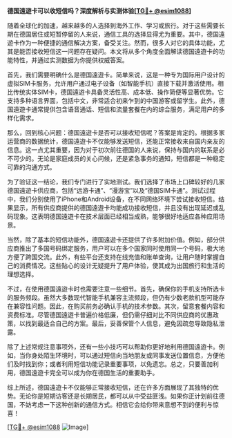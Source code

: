 **德国遠遊卡可以收短信吗？深度解析与实测体验[[TG💪+ @esim1088](https://t.me/s/esim1088)]**

随着全球化的加速，越来越多的人选择到海外工作、学习或旅行。对于这些需要长期在德国居住或短暂停留的人来说，通信工具的选择显得尤为重要。其中，德国遠遊卡作为一种便捷的通信解决方案，备受关注。然而，很多人对它的具体功能，尤其是能否接收短信这一问题存在疑问。本文将从多个角度全面解读德国遠遊卡的功能特性，并通过实测数据为你提供权威答案。

首先，我们需要明确什么是德国遠遊卡。简单来说，这是一种专为国际用户设计的虚拟SIM卡服务，允许用户通过电子设备（如智能手机）直接下载并激活使用。相比传统实体SIM卡，德国遠遊卡具备灵活性高、成本低、操作简便等显著优势。它支持多种语言界面，包括中文，非常适合初来乍到的中国游客或留学生。此外，德国遠遊卡通常提供包含语音通话、短信和流量套餐在内的综合服务，满足用户的多样化需求。

那么，回到核心问题：德国遠遊卡是否可以接收短信呢？答案是肯定的。根据多家运营商的数据统计，德国遠遊卡不仅能够发送短信，还能正常接收来自国内亲友的信息。这一点尤其重要，因为对于初次前往德国的人来说，保持与国内的联系是必不可少的。无论是家庭成员的关心问候，还是紧急事务的通知，短信都是一种稳定可靠的沟通方式。

为了验证这一结论，我们专门进行了实地测试。我们选择了市场上口碑较好的几家德国遠遊卡供应商，包括“远游卡通”、“漫游宝”以及“德国SIM卡通”。测试过程中，我们分别使用了iPhone和Android设备，在不同网络环境下尝试接收短信。结果显示，所有供应商提供的德国遠遊卡均能成功接收短信，并且没有出现延迟或乱码现象。这表明德国遠遊卡在技术层面已经相当成熟，能够很好地适应各种应用场景。

当然，除了基本的短信功能外，德国遠遊卡还提供了许多附加价值。例如，部分供应商推出了多国号码绑定服务，用户可以在多个国家同时使用同一个号码，极大地方便了跨国交流。此外，有些平台还支持在线充值和账单查询，让用户随时掌握自己的消费情况。这些贴心的设计无疑提升了用户体验，使其成为出国旅行和生活的理想选择。

不过，在使用德国遠遊卡时也需要注意一些细节。首先，确保你的手机支持所选卡的服务频段。虽然大多数现代智能手机兼容主流频段，但仍有少数老款机型可能存在兼容性问题。因此，在购买前务必确认手机的技术参数。其次，留意套餐内容和资费标准。尽管德国遠遊卡普遍价格低廉，但仍需仔细对比不同供应商的优惠政策，以找到最适合自己的方案。最后，妥善保管个人信息，避免因疏忽导致隐私泄露。

除了上述常规注意事项外，还有一些小技巧可以帮助你更好地利用德国遠遊卡。例如，当你身处陌生环境时，可以通过短信向当地朋友或同事发送位置信息，方便他们及时找到你；或者利用短信功能记录重要事项，以免遗忘。总之，只要善加利用，德国遠遊卡完全可以成为你在德国生活的重要助手。

综上所述，德国遠遊卡不仅能够正常接收短信，还在许多方面展现了其独特的优势。无论你是短期访客还是长期居民，都可以从中受益匪浅。如果你正计划前往德国，不妨考虑一下这种创新的通信方式。相信它会给你带来意想不到的便利与惊喜！

[[TG💪+ @esim1088](https://t.me/s/esim1088) ![Image](https://i.postimg.cc/4NQfJmqS/Snipaste-2025-05-13-00-14-12.png)]